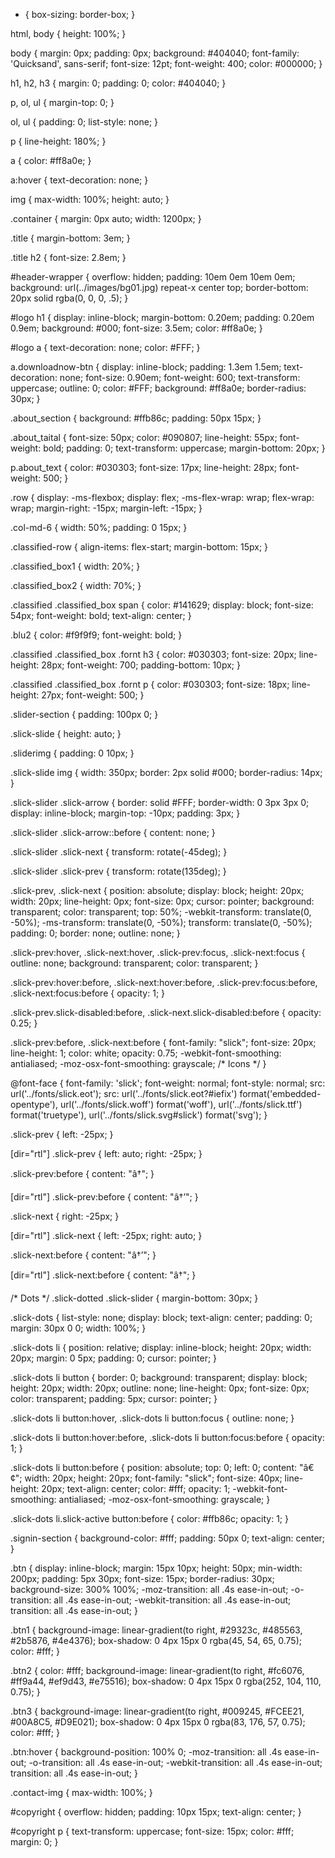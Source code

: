 * {
	box-sizing: border-box;
}

html,
body {
	height: 100%;
}

body {
	margin: 0px;
	padding: 0px;
	background: #404040;
	font-family: 'Quicksand', sans-serif;
	font-size: 12pt;
	font-weight: 400;
	color: #000000;
}


h1,
h2,
h3 {
	margin: 0;
	padding: 0;
	color: #404040;
}

p,
ol,
ul {
	margin-top: 0;
}

ol,
ul {
	padding: 0;
	list-style: none;
}

p {
	line-height: 180%;
}


a {
	color: #ff8a0e;
}

a:hover {
	text-decoration: none;
}

img {
	max-width: 100%;
	height: auto;
}


.container {
	margin: 0px auto;
	width: 1200px;
}

.title {
	margin-bottom: 3em;
}

.title h2 {
	font-size: 2.8em;
}

#header-wrapper {
	overflow: hidden;
	padding: 10em 0em 10em 0em;
	background: url(../images/bg01.jpg) repeat-x center top;
	border-bottom: 20px solid rgba(0, 0, 0, .5);
}

#logo h1 {
	display: inline-block;
	margin-bottom: 0.20em;
	padding: 0.20em 0.9em;
	background: #000;
	font-size: 3.5em;
	color: #ff8a0e;
}

#logo a {
	text-decoration: none;
	color: #FFF;
}

a.downloadnow-btn {
	display: inline-block;
	padding: 1.3em 1.5em;
	text-decoration: none;
	font-size: 0.90em;
	font-weight: 600;
	text-transform: uppercase;
	outline: 0;
	color: #FFF;
	background: #ff8a0e;
	border-radius: 30px;
}


.about_section {
	background: #ffb86c;
	padding: 50px 15px;
}

.about_taital {
	font-size: 50px;
	color: #090807;
	line-height: 55px;
	font-weight: bold;
	padding: 0;
	text-transform: uppercase;
	margin-bottom: 20px;
}

p.about_text {
	color: #030303;
	font-size: 17px;
	line-height: 28px;
	font-weight: 500;
}

.row {
	display: -ms-flexbox;
	display: flex;
	-ms-flex-wrap: wrap;
	flex-wrap: wrap;
	margin-right: -15px;
	margin-left: -15px;
}

.col-md-6 {
	width: 50%;
	padding: 0 15px;
}

.classified-row {
	align-items: flex-start;
	margin-bottom: 15px;
}

.classified_box1 {
	width: 20%;
}

.classified_box2 {
	width: 70%;
}

.classified .classified_box span {
	color: #141629;
	display: block;
	font-size: 54px;
	font-weight: bold;
	text-align: center;
}

.blu2 {
	color: #f9f9f9;
	font-weight: bold;
}

.classified .classified_box .fornt h3 {
	color: #030303;
	font-size: 20px;
	line-height: 28px;
	font-weight: 700;
	padding-bottom: 10px;
}

.classified .classified_box .fornt p {
	color: #030303;
	font-size: 18px;
	line-height: 27px;
	font-weight: 500;
}

.slider-section {
	padding: 100px 0;
}

.slick-slide {
	height: auto;
}

.sliderimg {
	padding: 0 10px;
}

.slick-slide img {
	width: 350px;
	border: 2px solid #000;
	border-radius: 14px;
}

.slick-slider .slick-arrow {
	border: solid #FFF;
	border-width: 0 3px 3px 0;
	display: inline-block;
	margin-top: -10px;
	padding: 3px;
}

.slick-slider .slick-arrow::before {
	content: none;
}

.slick-slider .slick-next {
	transform: rotate(-45deg);
}

.slick-slider .slick-prev {
	transform: rotate(135deg);
}

.slick-prev,
.slick-next {
	position: absolute;
	display: block;
	height: 20px;
	width: 20px;
	line-height: 0px;
	font-size: 0px;
	cursor: pointer;
	background: transparent;
	color: transparent;
	top: 50%;
	-webkit-transform: translate(0, -50%);
	-ms-transform: translate(0, -50%);
	transform: translate(0, -50%);
	padding: 0;
	border: none;
	outline: none;
}

.slick-prev:hover,
.slick-next:hover,
.slick-prev:focus,
.slick-next:focus {
	outline: none;
	background: transparent;
	color: transparent;
}

.slick-prev:hover:before,
.slick-next:hover:before,
.slick-prev:focus:before,
.slick-next:focus:before {
	opacity: 1;
}

.slick-prev.slick-disabled:before,
.slick-next.slick-disabled:before {
	opacity: 0.25;
}

.slick-prev:before,
.slick-next:before {
	font-family: "slick";
	font-size: 20px;
	line-height: 1;
	color: white;
	opacity: 0.75;
	-webkit-font-smoothing: antialiased;
	-moz-osx-font-smoothing: grayscale;
	/* Icons */
}

@font-face {
	font-family: 'slick';
	font-weight: normal;
	font-style: normal;
	src: url('../fonts/slick.eot');
	src: url('../fonts/slick.eot?#iefix') format('embedded-opentype'), url('../fonts/slick.woff') format('woff'), url('../fonts/slick.ttf') format('truetype'), url('../fonts/slick.svg#slick') format('svg');
}

.slick-prev {
	left: -25px;
}

[dir="rtl"] .slick-prev {
	left: auto;
	right: -25px;
}

.slick-prev:before {
	content: "â†";
}

[dir="rtl"] .slick-prev:before {
	content: "â†’";
}

.slick-next {
	right: -25px;
}

[dir="rtl"] .slick-next {
	left: -25px;
	right: auto;
}

.slick-next:before {
	content: "â†’";
}

[dir="rtl"] .slick-next:before {
	content: "â†";
}

/* Dots */
.slick-dotted .slick-slider {
	margin-bottom: 30px;
}

.slick-dots {
	list-style: none;
	display: block;
	text-align: center;
	padding: 0;
	margin: 30px 0 0;
	width: 100%;
}

.slick-dots li {
	position: relative;
	display: inline-block;
	height: 20px;
	width: 20px;
	margin: 0 5px;
	padding: 0;
	cursor: pointer;
}

.slick-dots li button {
	border: 0;
	background: transparent;
	display: block;
	height: 20px;
	width: 20px;
	outline: none;
	line-height: 0px;
	font-size: 0px;
	color: transparent;
	padding: 5px;
	cursor: pointer;
}

.slick-dots li button:hover,
.slick-dots li button:focus {
	outline: none;
}

.slick-dots li button:hover:before,
.slick-dots li button:focus:before {
	opacity: 1;
}

.slick-dots li button:before {
	position: absolute;
	top: 0;
	left: 0;
	content: "â€¢";
	width: 20px;
	height: 20px;
	font-family: "slick";
	font-size: 40px;
	line-height: 20px;
	text-align: center;
	color: #fff;
	opacity: 1;
	-webkit-font-smoothing: antialiased;
	-moz-osx-font-smoothing: grayscale;
}

.slick-dots li.slick-active button:before {
	color: #ffb86c;
	opacity: 1;
}

.signin-section {
	background-color: #fff;
	padding: 50px 0;
	text-align: center;
}

.btn {
	display: inline-block;
	margin: 15px 10px;
	height: 50px;
	min-width: 200px;
	padding: 5px 30px;
	font-size: 15px;
	border-radius: 30px;
	background-size: 300% 100%;
	-moz-transition: all .4s ease-in-out;
	-o-transition: all .4s ease-in-out;
	-webkit-transition: all .4s ease-in-out;
	transition: all .4s ease-in-out;
}

.btn1 {
	background-image: linear-gradient(to right, #29323c, #485563, #2b5876, #4e4376);
	box-shadow: 0 4px 15px 0 rgba(45, 54, 65, 0.75);
	color: #fff;
}

.btn2 {
	color: #fff;
	background-image: linear-gradient(to right, #fc6076, #ff9a44, #ef9d43, #e75516);
	box-shadow: 0 4px 15px 0 rgba(252, 104, 110, 0.75);
}

.btn3 {
	background-image: linear-gradient(to right, #009245, #FCEE21, #00A8C5, #D9E021);
	box-shadow: 0 4px 15px 0 rgba(83, 176, 57, 0.75);
	color: #fff;
}

.btn:hover {
	background-position: 100% 0;
	-moz-transition: all .4s ease-in-out;
	-o-transition: all .4s ease-in-out;
	-webkit-transition: all .4s ease-in-out;
	transition: all .4s ease-in-out;
}

.contact-img {
	max-width: 100%;
}

#copyright {
	overflow: hidden;
	padding: 10px 15px;
	text-align: center;
}

#copyright p {
	text-transform: uppercase;
	font-size: 15px;
	color: #fff;
	margin: 0;
}
